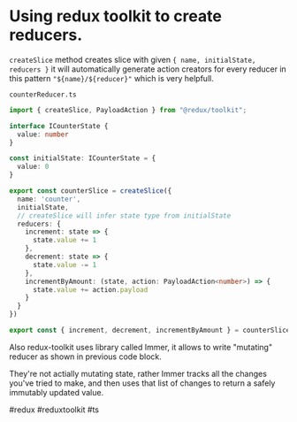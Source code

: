 # Using redux toolkit to create reducers.

`createSlice` method creates slice with given `{ name, initialState, reducers }` it will automatically generate action creators for every reducer in this pattern `"${name}/${reducer}"` which is very helpfull.

`counterReducer.ts`
```typescript 
import { createSlice, PayloadAction } from "@redux/toolkit";

interface ICounterState {
  value: number
}

const initialState: ICounterState = {
  value: 0
}

export const counterSlice = createSlice({
  name: 'counter',
  initialState,
  // createSlice will infer state type from initialState
  reducers: {
    increment: state => {
      state.value += 1
    },
    decrement: state => {
      state.value -= 1
    },
    incrementByAmount: (state, action: PayloadAction<number>) => {
      state.value += action.payload
    }
  }
})

export const { increment, decrement, incrementByAmount } = counterSlice.actions
```

Also redux-toolkit uses library called Immer, it allows to write "mutating" reducer as shown in previous code block.

They're not actially mutating state, rather Immer tracks all the changes you've tried to make, and then uses that list of changes to return a safely immutably updated value.

#redux #reduxtoolkit #ts